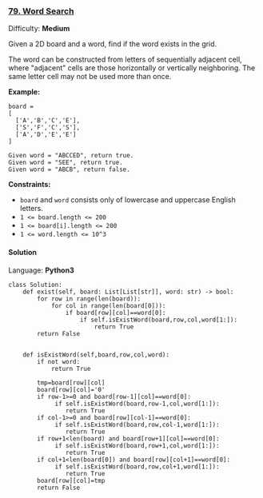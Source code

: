 ### [79\. Word Search](https://leetcode.com/problems/word-search/)

Difficulty: **Medium**


Given a 2D board and a word, find if the word exists in the grid.

The word can be constructed from letters of sequentially adjacent cell, where "adjacent" cells are those horizontally or vertically neighboring. The same letter cell may not be used more than once.

**Example:**

```
board =
[
  ['A','B','C','E'],
  ['S','F','C','S'],
  ['A','D','E','E']
]

Given word = "ABCCED", return true.
Given word = "SEE", return true.
Given word = "ABCB", return false.
```

**Constraints:**

*   `board` and `word` consists only of lowercase and uppercase English letters.
*   `1 <= board.length <= 200`
*   `1 <= board[i].length <= 200`
*   `1 <= word.length <= 10^3`


#### Solution

Language: **Python3**

```python3
class Solution:
    def exist(self, board: List[List[str]], word: str) -> bool:
        for row in range(len(board)):
            for col in range(len(board[0])):
                if board[row][col]==word[0]:
                    if self.isExistWord(board,row,col,word[1:]):
                        return True
        return False
    
    
    def isExistWord(self,board,row,col,word):
        if not word:
            return True
        
        tmp=board[row][col]
        board[row][col]='0'
        if row-1>=0 and board[row-1][col]==word[0]:
             if self.isExistWord(board,row-1,col,word[1:]):
                return True
        if col-1>=0 and board[row][col-1]==word[0]:
             if self.isExistWord(board,row,col-1,word[1:]):
                return True
        if row+1<len(board) and board[row+1][col]==word[0]:
             if self.isExistWord(board,row+1,col,word[1:]):
                return True
        if col+1<len(board[0]) and board[row][col+1]==word[0]:
             if self.isExistWord(board,row,col+1,word[1:]):
                return True
        board[row][col]=tmp
        return False
```
